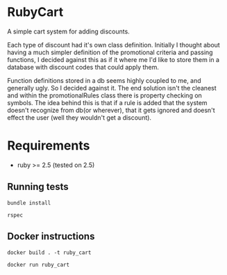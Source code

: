# RubyCart

A simple cart system for adding discounts.

Each type of discount had it's own class definition. Initially I thought about having a much simpler definition of the promotional criteria and passing functions, I decided against this as if it where me I'd like to store them in a database with discount codes that could apply them.

Function definitions stored in a db seems highly coupled to me, and generally ugly. So I decided against it.
The end solution isn't the cleanest and within the promotionalRules class there is property checking on symbols. The idea behind this is that if a rule is added that the system doesn't recognize from db(or wherever), that it gets ignored and doesn't effect the user (well they wouldn't get a discount).

# Requirements

- ruby >= 2.5 (tested on 2.5)

## Running tests

```shell
bundle install

rspec
```

## Docker instructions

```shell
docker build . -t ruby_cart

docker run ruby_cart
```
